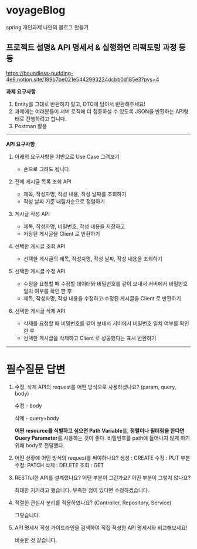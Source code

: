 # voyageBlog
spring 개인과제 나만의 블로그 만들기

프로젝트 설명& API 명세서 & 실행화면 리팩토링 과정 등등
--------------------
https://boundless-pudding-4e9.notion.site/189b7be021e5442993234dcbb0d185e3?pvs=4


**과제 요구사항**

1. Entity를 그대로 반환하지 말고, DTO에 담아서 반환해주세요!
2. 과제에는 여러분들이 서버 로직에 더 집중하실 수 있도록 JSON을 반환하는 API형태로 진행하려고 합니다.
3. Postman 활용

----------------------

**API 요구사항**

1. 아래의 요구사항을 기반으로 Use Case 그려보기
    - 손으로 그려도 됩니다.

2. 전체 게시글 목록 조회 API
    - 제목, 작성자명, 작성 내용, 작성 날짜를 조회하기
    - 작성 날짜 기준 내림차순으로 정렬하기
      
3. 게시글 작성 API 
    - 제목, 작성자명, 비밀번호, 작성 내용을 저장하고
    - 저장된 게시글을 Client 로 반환하기
      
4. 선택한 게시글 조회 API 
    - 선택한 게시글의 제목, 작성자명, 작성 날짜, 작성 내용을 조회하기 

5. 선택한 게시글 수정 API
    - 수정을 요청할 때 수정할 데이터와 비밀번호를 같이 보내서 서버에서 비밀번호 일치 여부를 확인 한 후
    - 제목, 작성자명, 작성 내용을 수정하고 수정된 게시글을 Client 로 반환하기
      
6. 선택한 게시글 삭제 API
    - 삭제를 요청할 때 비밀번호를 같이 보내서 서버에서 비밀번호 일치 여부를 확인 한 후
    - 선택한 게시글을 삭제하고 Client 로 성공했다는 표시 반환하기


---------------

# 필수질문 답변


1. 수정, 삭제 API의 request를 어떤 방식으로 사용하셨나요? (param, query, body)
    
    수정 - body
    
    삭제 - query+body

   **어떤 resource를 식별하고 싶으면 Path Variable**를, **정렬이나 필터링을 한다면 Query Parameter**를 사용하는 것이 좋다.
   비밀번호를 path에 들어나지 않게 하기 위해 body로 전달했다.
    
3. 어떤 상황에 어떤 방식의 request를 써야하나요?
    생성 : CREATE
    수정 : PUT
    부분 수정: PATCH
    삭제 : DELETE
    조회 : GET
   
    
5. RESTful한 API를 설계했나요? 어떤 부분이 그런가요? 어떤 부분이 그렇지 않나요?
    
    최대한 지키려고 했습니다. 부족한 점이 있다면 수정하겠습니다.
    
6. 적절한 관심사 분리를 적용하였나요? (Controller, Repository, Service)
    
    그렇습니다.
    
7. API 명세서 작성 가이드라인을 검색하여 직접 작성한 API 명세서와 비교해보세요!
    
    비슷한 것 같습니다.

